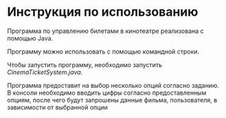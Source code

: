 # Инструкция по использованию

Программа по управлению билетами в кинотеатре реализована с помощью Java.

Программу можно использовать с помощью командной строки.

Чтобы запустить программу, необходимо запустить *CinemaTicketSystem.java*. 

Программа предоставит на выбор несколько опций согласно заданию. В консоли необходимо вводить цифры согласно предоставленным опциям, после чего будут запрошены данные фильма, пользователя, в зависимости от выбранной опции